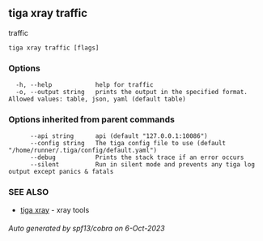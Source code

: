 ## tiga xray traffic

traffic

```
tiga xray traffic [flags]
```

### Options

```
  -h, --help            help for traffic
  -o, --output string   prints the output in the specified format. Allowed values: table, json, yaml (default table)
```

### Options inherited from parent commands

```
      --api string      api (default "127.0.0.1:10086")
      --config string   The tiga config file to use (default "/home/runner/.tiga/config/default.yaml")
      --debug           Prints the stack trace if an error occurs
      --silent          Run in silent mode and prevents any tiga log output except panics & fatals
```

### SEE ALSO

* [tiga xray](tiga_xray.md)	 - xray tools

###### Auto generated by spf13/cobra on 6-Oct-2023
